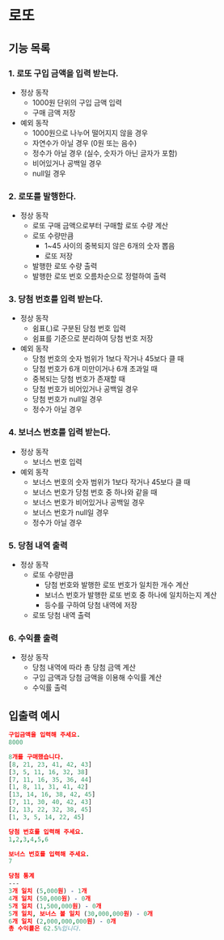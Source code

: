 # 로또

## 기능 목록

### 1. 로또 구입 금액을 입력 받는다.

- 정상 동작
    - 1000원 단위의 구입 금액 입력
    - 구매 금액 저장
- 예외 동작
    - 1000원으로 나누어 떨어지지 않을 경우
    - 자연수가 아닐 경우 (0원 또는 음수)
    - 정수가 아닐 경우 (실수, 숫자가 아닌 글자가 포함)
    - 비어있거나 공백일 경우
    - null일 경우

### 2. 로또를 발행한다.

- 정상 동작
    - 로또 구매 금액으로부터 구매할 로또 수량 계산
    - 로또 수량만큼
        - 1~45 사이의 중복되지 않은 6개의 숫자 뽑음
        - 로또 저장
    - 발행한 로또 수량 출력
    - 발행한 로또 번호 오름차순으로 정렬하여 출력

### 3. 당첨 번호를 입력 받는다.

- 정상 동작
    - 쉼표(,)로 구분된 당첨 번호 입력
    - 쉼표를 기준으로 분리하여 당첨 번호 저장
- 예외 동작
    - 당첨 번호의 숫자 범위가 1보다 작거나 45보다 클 때
    - 당첨 번호가 6개 미만이거나 6개 초과일 때
    - 중복되는 당첨 번호가 존재할 때
    - 당첨 번호가 비어있거나 공백일 경우
    - 당첨 번호가 null일 경우
    - 정수가 아닐 경우

### 4. 보너스 번호를 입력 받는다.

- 정상 동작
    - 보너스 번호 입력
- 예외 동작
    - 보너스 번호의 숫자 범위가 1보다 작거나 45보다 클 때
    - 보너스 번호가 당첨 번호 중 하나와 같을 때
    - 보너스 번호가 비어있거나 공백일 경우
    - 보너스 번호가 null일 경우
    - 정수가 아닐 경우

### 5. 당첨 내역 출력

- 정상 동작
    - 로또 수량만큼
        - 당첨 번호와 발행한 로또 번호가 일치한 개수 계산
        - 보너스 번호가 발행한 로또 번호 중 하나에 일치하는지 계산
        - 등수를 구하여 당첨 내역에 저장
    - 로또 당첨 내역 출력

### 6. 수익률 출력

- 정상 동작
    - 당첨 내역에 따라 총 당첨 금액 계산
    - 구입 금액과 당첨 금액을 이용해 수익률 계산
    - 수익률 출력

## 입출력 예시

```prolog
구입금액을 입력해 주세요.
8000

8개를 구매했습니다.
[8, 21, 23, 41, 42, 43] 
[3, 5, 11, 16, 32, 38] 
[7, 11, 16, 35, 36, 44] 
[1, 8, 11, 31, 41, 42] 
[13, 14, 16, 38, 42, 45] 
[7, 11, 30, 40, 42, 43] 
[2, 13, 22, 32, 38, 45] 
[1, 3, 5, 14, 22, 45]

당첨 번호를 입력해 주세요.
1,2,3,4,5,6

보너스 번호를 입력해 주세요.
7

당첨 통계
---
3개 일치 (5,000원) - 1개
4개 일치 (50,000원) - 0개
5개 일치 (1,500,000원) - 0개
5개 일치, 보너스 볼 일치 (30,000,000원) - 0개
6개 일치 (2,000,000,000원) - 0개
총 수익률은 62.5%입니다.
```
